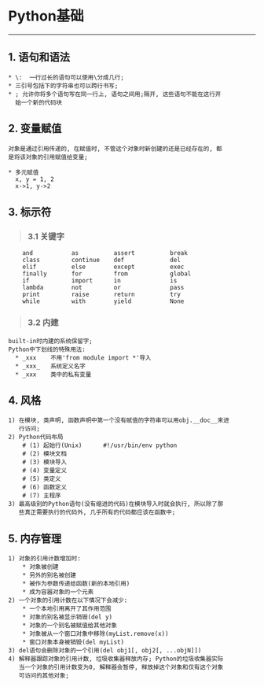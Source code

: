 # **Python基础**
***



## **1. 语句和语法**
    * \:  一行过长的语句可以使用\分成几行;
    * 三引号包括下的字符串也可以跨行书写;
    * ; 允许你将多个语句写在同一行上, 语句之间用;隔开, 这些语句不能在这行开
      始一个新的代码块



## **2. 变量赋值**
    对象是通过引用传递的, 在赋值时, 不管这个对象时新创建的还是已经存在的, 都
    是将该对象的引用赋值给变量;
    
    * 多元赋值
      x, y = 1, 2
      x->1, y->2



## **3. 标示符**
> ### **3.1 关键字**
        and           as          assert          break
        class         continue    def             del
        elif          else        except          exec
        finally       for         from            global
        if            import      in              is
        lambda        not         or              pass
        print         raise       return          try
        while         with        yield           None
> ### **3.2 内建**
    built-in时内建的系统保留字;
    Python中下划线的特殊用法:
      * _xxx    不用'from module import *'导入
      * _xxx_   系统定义名字
      * _xxx    类中的私有变量



## **4. 风格**
    1) 在模块, 类声明, 函数声明中第一个没有赋值的字符串可以用obj.__doc__来进
       行访问;
    2) Python代码布局
        # (1) 起始行(Unix)      #!/usr/bin/env python
        # (2) 模块文档
        # (3) 模块导入
        # (4) 变量定义
        # (5) 类定义
        # (6) 函数定义
        # (7) 主程序
    3) 最高级别的Python语句(没有缩进的代码)在模块导入时就会执行, 所以除了那
       些真正需要执行的代码外, 几乎所有的代码都应该在函数中;




## **5. 内存管理**
    1) 对象的引用计数增加时:
        * 对象被创建
        * 另外的别名被创建
        * 被作为参数传递给函数(新的本地引用)
        * 成为容器对象的一个元素
    2) 一个对象的引用计数在以下情况下会减少:
        * 一个本地引用离开了其作用范围
        * 对象的别名被显示销毁(del y)
        * 对象的一个别名被赋值给其他对象
        * 对象被从一个窗口对象中移除(myList.remove(x))
        * 窗口对象本身被销毁(del myList)
    3) del语句会删除对象的一个引用(del obj1[, obj2[, ...objN]])
    4) 解释器跟踪对象的引用计数, 垃圾收集器释放内存; Python的垃圾收集器实际
       当一个对象的引用计数变为0, 解释器会暂停, 释放掉这个对象和仅有这个对象
       可访问的其他对象;
